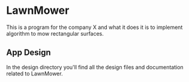 # LawnMower

This is a program for the company X and what it does it is to implement algorithm to mow rectangular surfaces.

## App Design

In the design directory you'll find all the design files and documentation related to LawnMower.